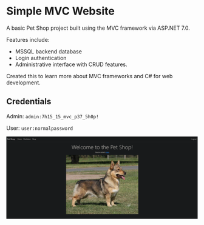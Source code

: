 # Simple MVC Website

A basic Pet Shop project built using the MVC framework via ASP.NET 7.0.

Features include:
* MSSQL backend database
* Login authentication
* Administrative interface with CRUD features.

Created this to learn more about MVC frameworks and C# for web development.

## Credentials

Admin: `admin:7h15_15_mvc_p37_5h0p!`

User: `user:normalpassword`

![](assets/README-image.png)

